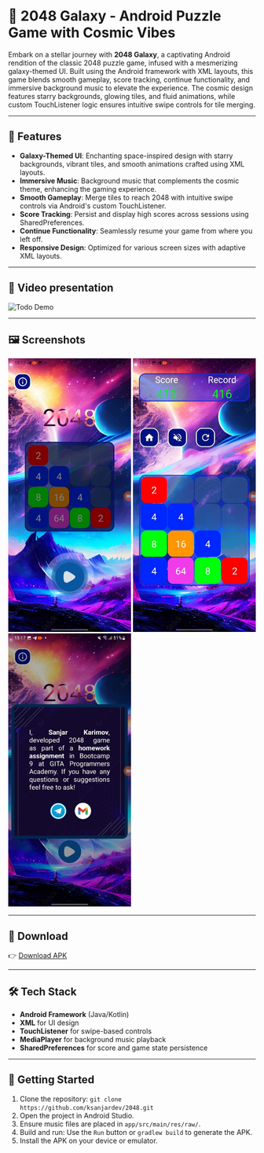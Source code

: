 # 🌌 2048 Galaxy - Android Puzzle Game with Cosmic Vibes  

Embark on a stellar journey with **2048 Galaxy**, a captivating Android rendition of the classic 2048 puzzle game, infused with a mesmerizing galaxy-themed UI. Built using the Android framework with XML layouts, this game blends smooth gameplay, score tracking, continue functionality, and immersive background music to elevate the experience. The cosmic design features starry backgrounds, glowing tiles, and fluid animations, while custom TouchListener logic ensures intuitive swipe controls for tile merging.

---

## 🚀 Features
- **Galaxy-Themed UI**: Enchanting space-inspired design with starry backgrounds, vibrant tiles, and smooth animations crafted using XML layouts.  
- **Immersive Music**: Background music that complements the cosmic theme, enhancing the gaming experience.  
- **Smooth Gameplay**: Merge tiles to reach 2048 with intuitive swipe controls via Android's custom TouchListener.  
- **Score Tracking**: Persist and display high scores across sessions using SharedPreferences.  
- **Continue Functionality**: Seamlessly resume your game from where you left off.  
- **Responsive Design**: Optimized for various screen sizes with adaptive XML layouts.  

---

## 🎥 Video presentation

![Todo Demo](game_video.gif)

---

## 🖼️ Screenshots
<img src="game_home.jpg" width="250"/> <img src="game_play.jpg" width="250"/> <img src="game_about.jpg" width="250"/>  

---

## 📱 Download
👉 [Download APK](https://github.com/ksanjardev/2048/raw/master/app-debug.apk)  

---

## 🛠️ Tech Stack
- **Android Framework** (Java/Kotlin)  
- **XML** for UI design  
- **TouchListener** for swipe-based controls  
- **MediaPlayer** for background music playback  
- **SharedPreferences** for score and game state persistence  

---

## 🏁 Getting Started
1. Clone the repository: `git clone https://github.com/ksanjardev/2048.git`  
2. Open the project in Android Studio.  
3. Ensure music files are placed in `app/src/main/res/raw/`.  
4. Build and run: Use the `Run` button or `gradlew build` to generate the APK.  
5. Install the APK on your device or emulator.  

